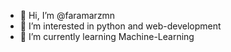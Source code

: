 - 👋 Hi, I’m @faramarzmn
- 👀 I’m interested in python and web-development 
- 🌱 I’m currently learning Machine-Learning

<!---
faramarzmn/faramarzmn is a ✨ special ✨ repository because its `README.md` (this file) appears on your GitHub profile.
You can click the Preview link to take a look at your changes.
--->
